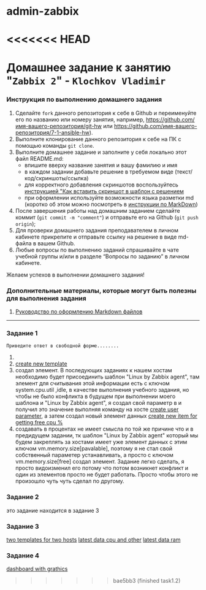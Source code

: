 # admin-zabbix
<<<<<<< HEAD
=======
# Домашнее задание к занятию "`Zabbix 2`" - `Klochkov Vladimir`


### Инструкция по выполнению домашнего задания

   1. Сделайте `fork` данного репозитория к себе в Github и переименуйте его по названию или номеру занятия, например, https://github.com/имя-вашего-репозитория/git-hw или  https://github.com/имя-вашего-репозитория/7-1-ansible-hw).
   2. Выполните клонирование данного репозитория к себе на ПК с помощью команды `git clone`.
   3. Выполните домашнее задание и заполните у себя локально этот файл README.md:
      - впишите вверху название занятия и вашу фамилию и имя
      - в каждом задании добавьте решение в требуемом виде (текст/код/скриншоты/ссылка)
      - для корректного добавления скриншотов воспользуйтесь [инструкцией "Как вставить скриншот в шаблон с решением](https://github.com/netology-code/sys-pattern-homework/blob/main/screen-instruction.md)
      - при оформлении используйте возможности языка разметки md (коротко об этом можно посмотреть в [инструкции  по MarkDown](https://github.com/netology-code/sys-pattern-homework/blob/main/md-instruction.md))
   4. После завершения работы над домашним заданием сделайте коммит (`git commit -m "comment"`) и отправьте его на Github (`git push origin`);
   5. Для проверки домашнего задания преподавателем в личном кабинете прикрепите и отправьте ссылку на решение в виде md-файла в вашем Github.
   6. Любые вопросы по выполнению заданий спрашивайте в чате учебной группы и/или в разделе “Вопросы по заданию” в личном кабинете.
   
Желаем успехов в выполнении домашнего задания!
   
### Дополнительные материалы, которые могут быть полезны для выполнения задания

1. [Руководство по оформлению Markdown файлов](https://gist.github.com/Jekins/2bf2d0638163f1294637#Code)

---

### Задание 1

`Приведите ответ в свободной форме........`

1. 
2. [create new template]()
3. создал элемент. В последующих заданиях к нашем хостам необходимо будет присоединить шаблон "Linux by Zabbix agent",
 там элемент для считывания этой информации есть с ключом system.cpu.util ,idle, в качестве выполнения учебного задания,
  но чтобы не было конфликта в будущем при выполнении моего шаблона и "Linux by Zabbix agent", я создал свой параметр в 
  и получил это значение выполняя команду на хосте [create user parameter](), а затем создал новый элемент данных
  [create new item for getting free cpu %]() 
4. создавать в процентах не имеет смысла по той же причине что и в предидущем задании, тк шаблон "Linux by Zabbix agent" 
который мы
будем закреплять за хостами имеет уже элемент данных с этим ключом vm.memory.size[pavalable], поэтому я не стал свой 
собственный параметер устанавливать, а просто с ключом vm.memory.size[free] создал элемент. Задание легко сделать, я просто видоизменил его потому что потом возникнет конфликт и один из элементов просто не будет работать. Просто чтобы этого не произошло
чуть чуть сделал по другому. []()

### Задание 2

это задание находится в задание 3

### Задание 3

[two templates for two hosts]()
[latest data cpu and other]()
[latest data ram]()


### Задание 4

[dashboard with grathics]()


>>>>>>> bae5bb3 (finished task1.2)
